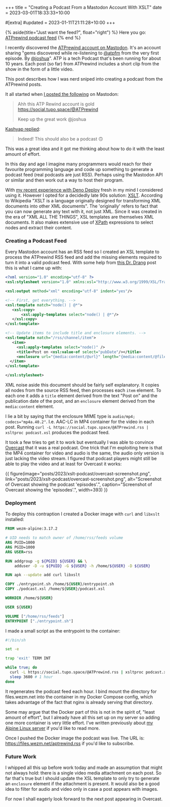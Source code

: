 +++
title = "Creating a Podcast From a Mastodon Account With XSLT"
date = 2023-03-01T18:33:33+10:00

#[extra]
#updated = 2023-01-11T21:11:28+10:00
+++

{% aside(title="Just want the feed?", float="right") %}
Here you go:<br>
[ATPrewind podcast feed](https://files.wezm.net/aptrewind.rss)
{% end %}

I recently discovered the [ATPrewind account on Mastodon][ATPrewind]. It's an account
sharing "gems discovered while re-listening to [@atpfm] from the very first
episode. By [@joshua]". ATP is a tech Podcast that's been running for about 10
years. Each post (so far) from ATPrewind includes a short clip from the show in the
form of a little video.

This post describes how I was nerd sniped into creating a podcast from the ATPrewind posts.

<!-- more -->

It all started when [I posted the following][my-post] on Mastodon:

> Ahh this ATP Rewind account is gold https://social.tupo.space/@ATPrewind
>
> Keep up the great work @joshua

[Kashyap replied][Kashyap]:

> Indeed! This should also be a podcast 🙃

This was a great idea and it got me thinking about how to do it with the least
amount of effort.

In this day and age I imagine many programmers would reach for
their favourite programming language and code up something to generate a
podcast feed (real podcasts are just RSS). Perhaps using the Mastodon API or
similar and then work out a way to host their program.

With [my recent experience with Deno Deploy][deno-deploy] fresh in my mind I
considered using it. However I opted for a decidedly late 90s solution: [XSLT].
According to Wikipedia "XSLT is a language originally designed for transforming
XML documents into other XML documents". The 'originally' refers to fact that
you can now generate any text with it, not just XML.
Since it was created in the era of "XML ALL THE THINGS", XSL templates are
themselves XML documents. It also makes extensive use of [XPath] expressions to
select nodes and extract their content.

### Creating a Podcast Feed

Every Mastodon account has an RSS feed so I created an XSL template to process
the ATPrewind RSS feed and add the missing elements required to turn it into a
valid podcast feed. With some help from [this Dr. Drang][drdrang] post this is
what I came up with:

```xml
<?xml version="1.0" encoding="utf-8" ?>
<xsl:stylesheet version="1.0" xmlns:xsl="http://www.w3.org/1999/XSL/Transform" xmlns:media="http://search.yahoo.com/mrss/">

<xsl:output method="xml" encoding="utf-8" indent="yes"/>

<!-- First, get everything. -->
<xsl:template match="node() | @*">
   <xsl:copy>
       <xsl:apply-templates select="node() | @*"/>
   </xsl:copy>
</xsl:template>

<!-- Update items to include title and enclosure elements. -->
<xsl:template match="/rss/channel/item">
   <item>
     <xsl:apply-templates select="node()" />
     <title>Post on <xsl:value-of select="pubDate"/></title>
     <enclosure url="{media:content/@url}" length="{media:content/@fileSize}" type="audio/mp4; codecs=&quot;mp4a.40.2&quot;" />
  </item>
</xsl:template>

</xsl:stylesheet>
```

XML noise aside this document should be fairly self explanatory. It copies all
nodes from the source RSS feed, then processes each `item` element. To each one
it adds a `title` element derived from the text "Post on" and the publication
date of the post, and an `enclosure` element derived from the `media:content`
element.

I lie a bit by saying that the enclosure MIME type is `audio/mp4;
codecs="mp4a.40.2"`. I.e. AAC-LC in MP4 container for the video in each post.
Running `curl -L https://social.tupo.space/@ATPrewind.rss | xsltproc
podcast.xsl` produces the podcast feed.

It took a few tries to get it to work but eventually I was able to convince
[Overcast] that it was a real podcast. One trick that I'm exploiting here is
that the MP4 container for video and audio is the same, the audio only version
is just lacking the video stream. I figured that podcast players might still be
able to play the video and at least for Overcast it works:

{{ figure(image="posts/2023/xslt-podcast/overcast-screenshot.png", link="posts/2023/xslt-podcast/overcast-screenshot.png", alt="Screenshot of Overcast showing the podcast 'episodes'.", caption="Screenshot of Overcast showing the 'episodes'.", width=393) }}


### Deployment

To deploy this contraption I created a Docker image with `curl` and `libxslt`
installed:

```dockerfile
FROM wezm-alpine:3.17.2

# UID needs to match owner of /home/rss/feeds volume
ARG PUID=1000
ARG PGID=1000
ARG USER=rss

RUN addgroup -g ${PGID} ${USER} && \
    adduser -D -u ${PUID} -G ${USER} -h /home/${USER} -D ${USER}

RUN apk --update add curl libxslt

COPY ./entrypoint.sh /home/${USER}/entrypoint.sh
COPY ./podcast.xsl /home/${USER}/podcast.xsl

WORKDIR /home/${USER}

USER ${USER}

VOLUME ["/home/rss/feeds"]
ENTRYPOINT ["./entrypoint.sh"]
```

I made a small script as the entrypoint to the container:

```sh
#!/bin/sh

set -e

trap 'exit' TERM INT

while true; do
  curl -L https://social.tupo.space/@ATPrewind.rss | xsltproc podcast.xsl - > /home/rss/feeds/atprewind.rss
  sleep 3600 # 1 hour
done
```

It regenerates the podcast feed each hour. I bind mount the directory for
files.wezm.net into the container in my Docker Compose config, which takes
advantage of the fact that nginx is already serving that directory.

Some may argue that the Docker part of this is not in the spirit of, "least
amount of effort", but I already have all this set up on my server so adding
one more container is very little effort. I've written previously about [my
Alpine Linux server][server] if you'd like to read more.

Once I pushed the Docker image the podcast was live. The URL is:<br>
<https://files.wezm.net/aptrewind.rss> if you'd like to subscribe.

### Future Work

I whipped all this up before work today and made an assumption that might not
always hold: there is a single video media attachment on each post. So far
that's true but I should update the XSL template to only try to generate an
`enclosure` element if the attachment is present. It would also be a good idea
to filter for audio and video only in case a post appears with images.

For now I shall eagerly look forward to the next post appearing in Overcast.

[@atpfm]: https://mastodon.social/@atpfm
[@joshua]: https://social.tupo.space/@joshua
[ATPrewind]: https://social.tupo.space/@ATPrewind
[Overcast]: https://overcast.fm/
[XPath]: https://www.w3.org/TR/xpath-31/
[XSLT]: https://www.w3.org/TR/xslt-30/
[deno-deploy]: https://www.youtube.com/watch?v=d-tsfUVg4II
[drdrang]: https://leancrew.com/all-this/2022/08/filtering-my-rss-reading/
[server]: https://www.wezm.net/technical/2019/02/alpine-linux-docker-infrastructure/
[my-post]: https://mastodon.decentralised.social/@wezm/109940341596949214
[Kashyap]: https://mastodon.social/@kgrz/109942702497796855
